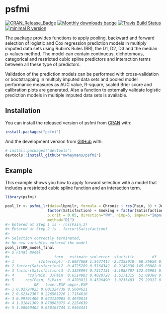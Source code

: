 
<!-- README.md is generated from README.Rmd. Please edit that file -->

# psfmi

[![CRAN\_Release\_Badge](https://www.r-pkg.org/badges/version-ago/psfmi)](https://CRAN.R-project.org/package=psfmi)
[![Monthly downloads
badge](https://cranlogs.r-pkg.org/badges/last-month/psfmi?color=blue)](https://CRAN.R-project.org/package=psfmi)
[![Travis Build
Status](https://travis-ci.com/mwheymans/psfmi.svg?branch=master)](https://travis-ci.org/mwheymans/psfmi)
[![minimal R
version](https://img.shields.io/badge/R%3E%3D-3.6.0-6666ff.svg)](https://cran.r-project.org/)

The package provides functions to apply pooling, backward and forward
selection of logistic and Cox regression prediction models in multiply
imputed data sets using Rubin’s Rules (RR), the D1, D2, D3 and the
median p-values method. The model can contain continuous, dichotomous,
categorical and restricted cubic spline predictors and interaction terms
between all these type of predictors.

Validation of the prediction models can be performed with
cross-validation or bootstrapping in multiply imputed data sets and
pooled model performance measures as AUC value, R-square, scaled Brier
score and calibration plots are generated. Also a function to externally
validate logistic prediction models in multiple imputed data sets is
available.

## Installation

You can install the released version of psfmi from
[CRAN](https://CRAN.R-project.org) with:

``` r
install.packages("psfmi")
```

And the development version from [GitHub](https://github.com/) with:

``` r
# install.packages("devtools")
devtools::install_github("mwheymans/psfmi")
```

## Example

This example shows you how to apply forward selection with a model that
includes a restricted cubic spline function and an interaction term.

``` r
library(psfmi)

pool_lr <- psfmi_lr(data=lbpmilr, formula = Chronic ~ rcs(Pain, 3) + JobDemands + rcs(Tampascale, 3) +
                   factor(Satisfaction) + Smoking + factor(Satisfaction)*rcs(Pain, 3) ,
                   p.crit = 0.05, direction="FW", nimp=5, impvar="Impnr",
                   method="D1")
#> Entered at Step 1 is - rcs(Pain,3)
#> Entered at Step 2 is - factor(Satisfaction)
#> 
#> Selection correctly terminated, 
#> No new variables entered the model
pool_lr$RR_model_final
#> $`Final model`
#>                    term   estimate std.error  statistic        df     p.value
#> 1           (Intercept) -3.6027668 1.5427414 -2.3353018  60.25659 0.022875170
#> 2 factor(Satisfaction)2 -0.4725289 0.5164342 -0.9149838 145.03888 0.361718841
#> 3 factor(Satisfaction)3 -2.3328994 0.7317131 -3.1882707 122.95905 0.001815476
#> 4      rcs(Pain, 3)Pain  0.6514983 0.4028728  1.6171315  51.09308 0.112008088
#> 5     rcs(Pain, 3)Pain'  0.4703811 0.4596490  1.0233483  75.29317 0.309419924
#>           OR   lower.EXP upper.EXP
#> 1 0.02724823 0.001324739 0.5604621
#> 2 0.62342367 0.226561226 1.7154616
#> 3 0.09701406 0.023120005 0.4070815
#> 4 1.91841309 0.870983375 4.2254639
#> 5 1.60060402 0.650163744 3.9404431
```

